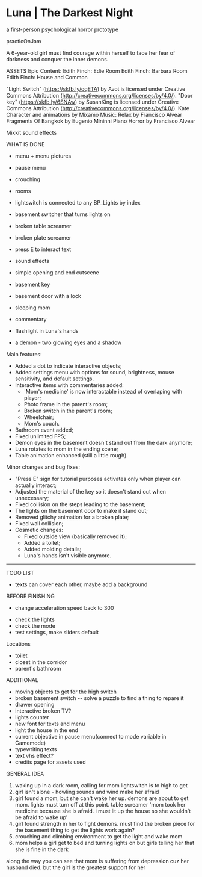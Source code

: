 # Luna | The Darkest Night
a first-person psychological horror prototype

practicOnJam

A 6-year-old girl must find courage within herself to face her fear of darkness and conquer the inner demons.

ASSETS
Epic Content:
Edith Finch: Edie Room
Edith Finch: Barbara Room
Edith Finch: House and Common

"Light Switch" (https://skfb.ly/oqETA) by Avot is licensed under Creative Commons Attribution (http://creativecommons.org/licenses/by/4.0/).
"Door key" (https://skfb.ly/6SNAw) by SusanKing is licensed under Creative Commons Attribution (http://creativecommons.org/licenses/by/4.0/).
Kate Character and animations by Mixamo
Music: 
	Relax by Francisco Alvear
	Fragments Of Bangkok by Eugenio Mininni
	Piano Horror by Francisco Alvear

Mixkit sound effects

WHAT IS DONE

- menu + menu pictures
- pause menu
- crouching
- rooms
- lightswitch is connected to any BP_Lights by index
- basement switcher that turns lights on
- broken table screamer
- broken plate screamer
- press E to interact text
- sound effects
- simple opening and end cutscene 

- basement key
- basement door with a lock
- sleeping mom
- commentary
- flashlight in Luna's hands
- a demon - two glowing eyes and a shadow

Main features:
+ Added a dot to indicate interactive objects;
+ Added settings menu with options for sound, brightness, mouse sensitivity, and default settings.
+ Interactive items with commentaries added:
	* 'Mom's medicine' is now interactable instead of overlaping with player;
	* Photo frame in the parent's room;
 	* Broken switch in the parent's room;
  	* Wheelchair;
  	* Mom's couch.
+ Bathroom event added;
+ Fixed unlimited FPS;
+ Demon eyes in the basement doesn't stand out from the dark anymore;
+ Luna rotates to mom in the ending scene;
+ Table animation enhanced (still a little rough).

Minor changes and bug fixes:
+ "Press E" sign for tutorial purposes activates only when player can actually interact;
+ Adjusted the material of the key so it doesn't stand out when unnecessary;
+ Fixed collision on the steps leading to the basement;
+ The lights on the basement door to make it stand out;
+ Removed glitchy animation for a broken plate;
+ Fixed wall collision;
+ Cosmetic changes:
	+ Fixed outside view (basically removed it);
	+ Added a toilet;
	+ Added molding details;
	+ Luna's hands isn't visible anymore.

----------

TODO LIST

- texts can cover each other, maybe add a background


BEFORE FINISHING
+ change acceleration speed back to 300
- check the lights
- check the mode
- test settings, make sliders default


Locations
- toilet
- closet in the corridor
- parent's bathroom

ADDITIONAL

- moving objects to get for the high switch
- broken basement switch -- solve a puzzle to find a thing to repare it
- drawer opening
- interactive broken TV?
- lights counter
- new font for texts and menu
- light the house in the end
- current objective in pause menu(connect to mode variable in Gamemode)
- typewriting texts
- text vhs effect?
- credits page for assets used


GENERAL IDEA

1. waking up in a dark room, calling for mom
lightswitch is to high to get
2. girl isn't alone - howling sounds and wind make her afraid
3. girl found a mom, but she can't wake her up. demons are about to get mom. 
lights must turn off at this point. table screamer
	'mom took her medicine because she is afraid. i must lit up the house so she wouldn't be afraid to wake up'
4. girl found strength in her to fight demons. 
	must find the broken piece for the basement thing to get the lights work again?
5. crouching and climbing environment to get the light and wake mom
6. mom helps a girl get to bed and turning lights on but girls telling her that she is fine in the dark

along the way you can see that mom is suffering from depression cuz her husband died. but the girl is the greatest support for her
